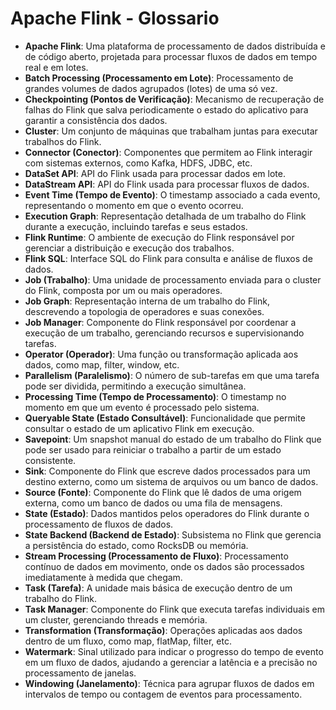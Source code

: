 # Apache Flink - Glossario

- **Apache Flink**: Uma plataforma de processamento de dados distribuída e de código aberto, projetada para processar fluxos de dados em tempo real e em lotes.
- **Batch Processing (Processamento em Lote)**: Processamento de grandes volumes de dados agrupados (lotes) de uma só vez.
- **Checkpointing (Pontos de Verificação)**: Mecanismo de recuperação de falhas do Flink que salva periodicamente o estado do aplicativo para garantir a consistência dos dados.
- **Cluster**: Um conjunto de máquinas que trabalham juntas para executar trabalhos do Flink.
- **Connector (Conector)**: Componentes que permitem ao Flink interagir com sistemas externos, como Kafka, HDFS, JDBC, etc.
- **DataSet API**: API do Flink usada para processar dados em lote.
- **DataStream API**: API do Flink usada para processar fluxos de dados.
- **Event Time (Tempo de Evento)**: O timestamp associado a cada evento, representando o momento em que o evento ocorreu.
- **Execution Graph**: Representação detalhada de um trabalho do Flink durante a execução, incluindo tarefas e seus estados.
- **Flink Runtime**: O ambiente de execução do Flink responsável por gerenciar a distribuição e execução dos trabalhos.
- **Flink SQL**: Interface SQL do Flink para consulta e análise de fluxos de dados.
- **Job (Trabalho)**: Uma unidade de processamento enviada para o cluster do Flink, composta por um ou mais operadores.
- **Job Graph**: Representação interna de um trabalho do Flink, descrevendo a topologia de operadores e suas conexões.
- **Job Manager**: Componente do Flink responsável por coordenar a execução de um trabalho, gerenciando recursos e supervisionando tarefas.
- **Operator (Operador)**: Uma função ou transformação aplicada aos dados, como map, filter, window, etc.
- **Parallelism (Paralelismo)**: O número de sub-tarefas em que uma tarefa pode ser dividida, permitindo a execução simultânea.
- **Processing Time (Tempo de Processamento)**: O timestamp no momento em que um evento é processado pelo sistema.
- **Queryable State (Estado Consultável)**: Funcionalidade que permite consultar o estado de um aplicativo Flink em execução.
- **Savepoint**: Um snapshot manual do estado de um trabalho do Flink que pode ser usado para reiniciar o trabalho a partir de um estado consistente.
- **Sink**: Componente do Flink que escreve dados processados para um destino externo, como um sistema de arquivos ou um banco de dados.
- **Source (Fonte)**: Componente do Flink que lê dados de uma origem externa, como um banco de dados ou uma fila de mensagens.
- **State (Estado)**: Dados mantidos pelos operadores do Flink durante o processamento de fluxos de dados.
- **State Backend (Backend de Estado)**: Subsistema no Flink que gerencia a persistência do estado, como RocksDB ou memória.
- **Stream Processing (Processamento de Fluxo)**: Processamento contínuo de dados em movimento, onde os dados são processados imediatamente à medida que chegam.
- **Task (Tarefa)**: A unidade mais básica de execução dentro de um trabalho do Flink.
- **Task Manager**: Componente do Flink que executa tarefas individuais em um cluster, gerenciando threads e memória.
- **Transformation (Transformação)**: Operações aplicadas aos dados dentro de um fluxo, como map, flatMap, filter, etc.
- **Watermark**: Sinal utilizado para indicar o progresso do tempo de evento em um fluxo de dados, ajudando a gerenciar a latência e a precisão no processamento de janelas.
- **Windowing (Janelamento)**: Técnica para agrupar fluxos de dados em intervalos de tempo ou contagem de eventos para processamento.


